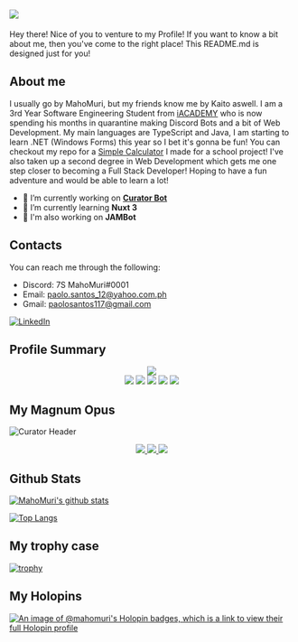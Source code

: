 <h1 aline=center>
 <a href="https://git.io/typing-svg">
  <img src="https://readme-typing-svg.herokuapp.com?color=58A9E9&lines=console.log(%22Hello+there!+%F0%9F%91%8B%F0%9F%8F%BB%22);console.log(%22I'm+MahoMuri!%22);console.log(%22Welcome+to+my+profile!%22)" />
 </a>
</h1>

Hey there! Nice of you to venture to my Profile! If you want to know a bit about me, then you've come to the right place! This README.md is designed just for you!
 
## About me
I usually go by MahoMuri, but my friends know me by Kaito aswell. I am a 3rd Year Software Engineering Student from [iACADEMY](https://iacademy.edu.ph) who is now spending his months in quarantine making Discord Bots and a bit of Web Development. My main languages are TypeScript and Java, I am starting to learn .NET (Windows Forms) this year so I bet it's gonna be fun! You can checkout my repo for a [Simple Calculator](https://github.com/MahoMuri/SimpleCalculator) I made for a school project! I've also taken up a second degree in Web Development which gets me one step closer to becoming a Full Stack Developer! Hoping to have a fun adventure and would be able to learn a lot!
 
- 🔭 I’m currently working on [__Curator Bot__](https://top.gg/bot/816152179101663312)
- 🌱 I’m currently learning **Nuxt 3**
- 🔭 I'm also working on __JAMBot__

## Contacts
You can reach me through the following:
 - Discord: 7S MahoMuri#0001
 - Email: paolo.santos_12@yahoo.com.ph
 - Gmail: paolosantos117@gmail.com

[![LinkedIn](https://img.shields.io/badge/LinkedIn-0A66C2?style=for-the-badge&logo=linkedin)](https://www.linkedin.com/in/mahomuri/)

## Profile Summary

<div align=center>
   <img src="https://github-profile-summary-cards.vercel.app/api/cards/profile-details?username=mahomuri&theme=github_dark">
   <br />
   <img src="https://img.shields.io/badge/JavaScript-323330?style=for-the-badge&logo=javascript&logoColor=F7DF1E">
   <img src="https://img.shields.io/badge/NodeJS-339933?style=for-the-badge&logo=node.js&logoColor=white">
   <img src="https://img.shields.io/badge/TypeScript-007ACC?style=for-the-badge&logo=typescript&logoColor=white">
   <img src="https://img.shields.io/badge/MongoDB-4EA94B?style=for-the-badge&logo=mongodb&logoColor=white">
   <img src="https://img.shields.io/badge/VSCode-323330?style=for-the-badge&logo=visual%20studio%20code&logoColor=007ACC">
</div>

## My Magnum Opus
![Curator Header](https://i.imgur.com/jq7Ox8x.png)

<div align=center>
   <a href="https://top.gg/bot/816152179101663312">
     <img src="https://top.gg/api/widget/servers/816152179101663312.svg">
   </a> 
   <a href="https://top.gg/bot/816152179101663312">
     <img src="https://top.gg/api/widget/upvotes/816152179101663312.svg">
   </a> 
   <a href="https://top.gg/bot/816152179101663312">
     <img src="https://top.gg/api/widget/owner/816152179101663312.svg">
   </a>
</div>

## Github Stats

[![MahoMuri's github stats](https://github-readme-stats.vercel.app/api?username=mahomuri&show_icons=true&theme=dark&include_all_commits=true)](https://github.com/anuraghazra/github-readme-stats)

[![Top Langs](https://github-readme-stats.vercel.app/api/top-langs/?username=mahomuri&theme=dark)](https://github.com/anuraghazra/github-readme-stats)

## My trophy case
[![trophy](https://github-profile-trophy.vercel.app/?username=mahomuri&theme=discord)](https://github.com/ryo-ma/github-profile-trophy)

## My Holopins
[![An image of @mahomuri's Holopin badges, which is a link to view their full Holopin profile](https://holopin.me/mahomuri)](https://holopin.io/@mahomuri)

 
<!--
**MahoMuri/MahoMuri** is a ✨ _special_ ✨ repository because its `README.md` (this file) appears on your GitHub profile.

Here are some ideas to get you started:

- 🔭 I’m currently working on ...
- 🌱 I’m currently learning ...
- 👯 I’m looking to collaborate on ...
- 🤔 I’m looking for help with ...
- 💬 Ask me about ...
- 📫 How to reach me: ...
- 😄 Pronouns: ...
- ⚡ Fun fact: ...
-->
